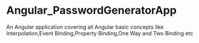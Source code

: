 # Angular_PasswordGeneratorApp
An Angular application covering all Angular basic concepts like Interpolation,Event Binding,Property Binding,One Way and Two Binding etc
